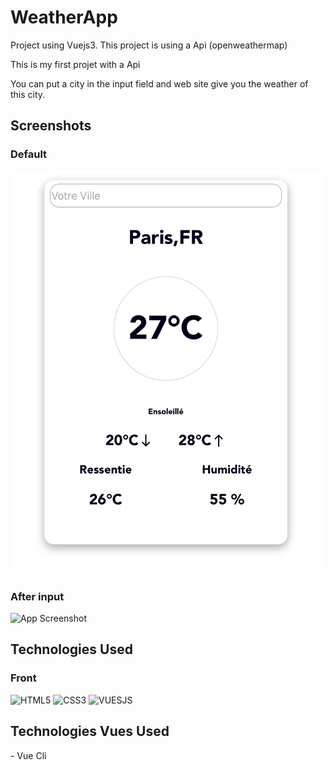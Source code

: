 # WeatherApp
<p>Project using Vuejs3. This project is using a Api (openweathermap)</p>
<p>This is my first projet with a Api</p>

You can put a city in the input field and web site give you the weather of this city. 

## Screenshots

### Default
![App Screenshot](https://github.com/TisoOfficiel/WeatherApp/blob/main/preview/Capture%20d%E2%80%99e%CC%81cran%202022-06-20%20a%CC%80%2023.15.37.png)
### After input 
![App Screenshot]([https://github.com/TisoOfficiel/LFL-clone/blob/main/Screenshot/Calendar.PNG?raw=true](https://github.com/TisoOfficiel/WeatherApp/blob/main/preview/Capture%20d%E2%80%99e%CC%81cran%202022-06-20%20a%CC%80%2023.15.51.png))

## Technologies Used

### Front
![HTML5](https://img.shields.io/badge/html5-%23E34F26.svg?style=for-the-badge&logo=html5&logoColor=white)
![CSS3](https://img.shields.io/badge/css3-%231572B6.svg?style=for-the-badge&logo=css3&logoColor=white)
![VUESJS](https://img.shields.io/badge/Vue.js-35495E?style=for-the-badge&logo=vue.js&logoColor=4FC08D)

## Technologies Vues Used
<p> - Vue Cli </p>
